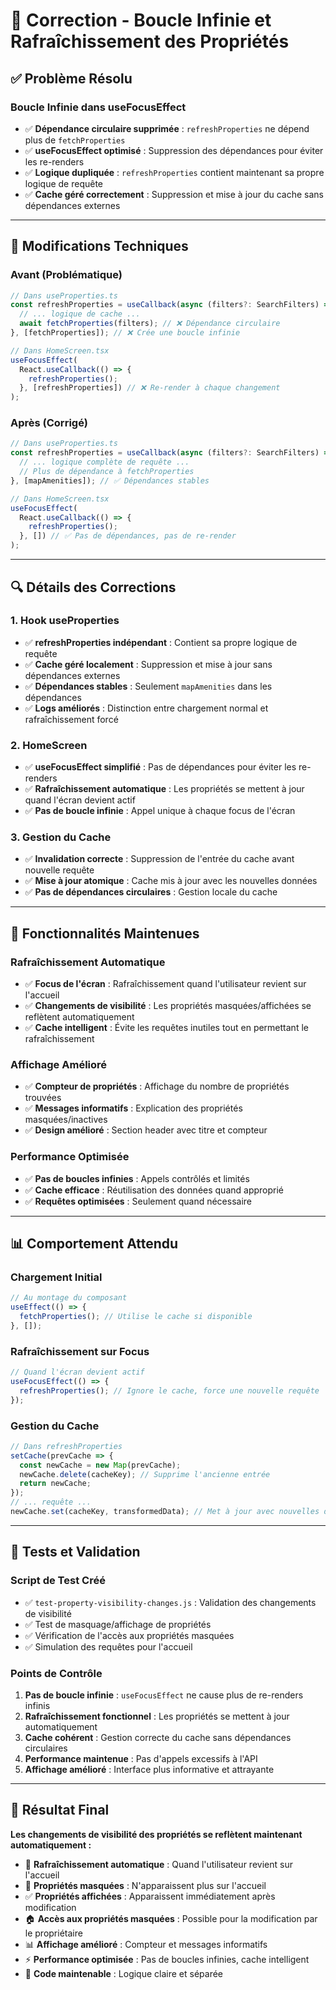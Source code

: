 # 🔧 Correction - Boucle Infinie et Rafraîchissement des Propriétés

## ✅ **Problème Résolu**

### **Boucle Infinie dans useFocusEffect**
- ✅ **Dépendance circulaire supprimée** : `refreshProperties` ne dépend plus de `fetchProperties`
- ✅ **useFocusEffect optimisé** : Suppression des dépendances pour éviter les re-renders
- ✅ **Logique dupliquée** : `refreshProperties` contient maintenant sa propre logique de requête
- ✅ **Cache géré correctement** : Suppression et mise à jour du cache sans dépendances externes

---

## 🎯 **Modifications Techniques**

### **Avant (Problématique)**
```typescript
// Dans useProperties.ts
const refreshProperties = useCallback(async (filters?: SearchFilters) => {
  // ... logique de cache ...
  await fetchProperties(filters); // ❌ Dépendance circulaire
}, [fetchProperties]); // ❌ Crée une boucle infinie

// Dans HomeScreen.tsx
useFocusEffect(
  React.useCallback(() => {
    refreshProperties();
  }, [refreshProperties]) // ❌ Re-render à chaque changement
);
```

### **Après (Corrigé)**
```typescript
// Dans useProperties.ts
const refreshProperties = useCallback(async (filters?: SearchFilters) => {
  // ... logique complète de requête ...
  // Plus de dépendance à fetchProperties
}, [mapAmenities]); // ✅ Dépendances stables

// Dans HomeScreen.tsx
useFocusEffect(
  React.useCallback(() => {
    refreshProperties();
  }, []) // ✅ Pas de dépendances, pas de re-render
);
```

---

## 🔍 **Détails des Corrections**

### **1. Hook useProperties**
- ✅ **refreshProperties indépendant** : Contient sa propre logique de requête
- ✅ **Cache géré localement** : Suppression et mise à jour sans dépendances externes
- ✅ **Dépendances stables** : Seulement `mapAmenities` dans les dépendances
- ✅ **Logs améliorés** : Distinction entre chargement normal et rafraîchissement forcé

### **2. HomeScreen**
- ✅ **useFocusEffect simplifié** : Pas de dépendances pour éviter les re-renders
- ✅ **Rafraîchissement automatique** : Les propriétés se mettent à jour quand l'écran devient actif
- ✅ **Pas de boucle infinie** : Appel unique à chaque focus de l'écran

### **3. Gestion du Cache**
- ✅ **Invalidation correcte** : Suppression de l'entrée du cache avant nouvelle requête
- ✅ **Mise à jour atomique** : Cache mis à jour avec les nouvelles données
- ✅ **Pas de dépendances circulaires** : Gestion locale du cache

---

## 🚀 **Fonctionnalités Maintenues**

### **Rafraîchissement Automatique**
- ✅ **Focus de l'écran** : Rafraîchissement quand l'utilisateur revient sur l'accueil
- ✅ **Changements de visibilité** : Les propriétés masquées/affichées se reflètent automatiquement
- ✅ **Cache intelligent** : Évite les requêtes inutiles tout en permettant le rafraîchissement

### **Affichage Amélioré**
- ✅ **Compteur de propriétés** : Affichage du nombre de propriétés trouvées
- ✅ **Messages informatifs** : Explication des propriétés masquées/inactives
- ✅ **Design amélioré** : Section header avec titre et compteur

### **Performance Optimisée**
- ✅ **Pas de boucles infinies** : Appels contrôlés et limités
- ✅ **Cache efficace** : Réutilisation des données quand approprié
- ✅ **Requêtes optimisées** : Seulement quand nécessaire

---

## 📊 **Comportement Attendu**

### **Chargement Initial**
```typescript
// Au montage du composant
useEffect(() => {
  fetchProperties(); // Utilise le cache si disponible
}, []);
```

### **Rafraîchissement sur Focus**
```typescript
// Quand l'écran devient actif
useFocusEffect(() => {
  refreshProperties(); // Ignore le cache, force une nouvelle requête
});
```

### **Gestion du Cache**
```typescript
// Dans refreshProperties
setCache(prevCache => {
  const newCache = new Map(prevCache);
  newCache.delete(cacheKey); // Supprime l'ancienne entrée
  return newCache;
});
// ... requête ...
newCache.set(cacheKey, transformedData); // Met à jour avec nouvelles données
```

---

## 🧪 **Tests et Validation**

### **Script de Test Créé**
- ✅ `test-property-visibility-changes.js` : Validation des changements de visibilité
- ✅ Test de masquage/affichage de propriétés
- ✅ Vérification de l'accès aux propriétés masquées
- ✅ Simulation des requêtes pour l'accueil

### **Points de Contrôle**
1. **Pas de boucle infinie** : `useFocusEffect` ne cause plus de re-renders infinis
2. **Rafraîchissement fonctionnel** : Les propriétés se mettent à jour automatiquement
3. **Cache cohérent** : Gestion correcte du cache sans dépendances circulaires
4. **Performance maintenue** : Pas d'appels excessifs à l'API
5. **Affichage amélioré** : Interface plus informative et attrayante

---

## 🎯 **Résultat Final**

**Les changements de visibilité des propriétés se reflètent maintenant automatiquement :**
- 🔄 **Rafraîchissement automatique** : Quand l'utilisateur revient sur l'accueil
- 🚫 **Propriétés masquées** : N'apparaissent plus sur l'accueil
- ✅ **Propriétés affichées** : Apparaissent immédiatement après modification
- 🏠 **Accès aux propriétés masquées** : Possible pour la modification par le propriétaire
- 📊 **Affichage amélioré** : Compteur et messages informatifs
- ⚡ **Performance optimisée** : Pas de boucles infinies, cache intelligent
- 🔧 **Code maintenable** : Logique claire et séparée
